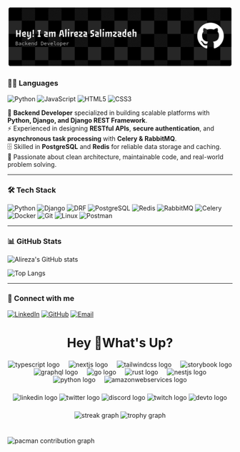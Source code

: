 <p align="center">
  <img src="https://github.com/alirezasalimzadeh/alirezasalimzadeh/blob/master/banner.png"
    alt="Alireza · Python · Django · PostgreSQL · Redis · RabbitMQ">
</p>


### 🧑‍💻 Languages
![Python](https://img.shields.io/badge/-Python-3776AB?style=for-the-badge&logo=python&logoColor=white)
![JavaScript](https://img.shields.io/badge/-JavaScript-F7DF1E?style=for-the-badge&logo=javascript&logoColor=black)
![HTML5](https://img.shields.io/badge/-HTML5-E34F26?style=for-the-badge&logo=html5&logoColor=white)
![CSS3](https://img.shields.io/badge/-CSS3-1572B6?style=for-the-badge&logo=css3&logoColor=white)




🎯 **Backend Developer** specialized in building scalable platforms with **Python, Django, and Django REST Framework**.  
⚡ Experienced in designing **RESTful APIs**, **secure authentication**, and **asynchronous task processing** with **Celery & RabbitMQ**.  
🗄 Skilled in **PostgreSQL** and **Redis** for reliable data storage and caching.  
🚀 Passionate about clean architecture, maintainable code, and real-world problem solving.  

---

### 🛠 Tech Stack
![Python](https://img.shields.io/badge/-Python-05122A?style=flat&logo=python)
![Django](https://img.shields.io/badge/-Django-092E20?style=flat&logo=django)
![DRF](https://img.shields.io/badge/-Django%20REST-05122A?style=flat&logo=django)
![PostgreSQL](https://img.shields.io/badge/-PostgreSQL-336791?style=flat&logo=postgresql)
![Redis](https://img.shields.io/badge/-Redis-D82C20?style=flat&logo=redis)
![RabbitMQ](https://img.shields.io/badge/-RabbitMQ-FF6600?style=flat&logo=rabbitmq)
![Celery](https://img.shields.io/badge/-Celery-37814A?style=flat&logo=celery)
![Docker](https://img.shields.io/badge/-Docker-2496ED?style=flat&logo=docker)
![Git](https://img.shields.io/badge/-Git-F05032?style=flat&logo=git)
![Linux](https://img.shields.io/badge/-Linux-FCC624?style=flat&logo=linux)
![Postman](https://img.shields.io/badge/-Postman-FF6C37?style=flat&logo=postman)

---

### 📊 GitHub Stats
![Alireza's GitHub stats](https://github-readme-stats.vercel.app/api?username=alirezasalimzadeh&show_icons=true&theme=radical)

![Top Langs](https://github-readme-stats.vercel.app/api/top-langs/?username=alirezasalimzadeh&layout=compact&theme=radical)

---

### 🔗 Connect with me
[![LinkedIn](https://img.shields.io/badge/-LinkedIn-0077B5?style=flat&logo=linkedin)](https://www.linkedin.com/in/alireza-salimzadeh)
[![GitHub](https://img.shields.io/badge/-GitHub-181717?style=flat&logo=github)](https://github.com/alirezasalimzadeh)
[![Email](https://img.shields.io/badge/-Email-D14836?style=flat&logo=gmail&logoColor=white)](mailto:alireza.salim021@gmail.com)


<h1 align="center">Hey 👋What's Up?</h1>

###

<div align="center">
  <img src="https://skillicons.dev/icons?i=ts" height="60" alt="typescript logo"  />
  <img width="12" />
  <img src="https://skillicons.dev/icons?i=nextjs" height="60" alt="nextjs logo"  />
  <img width="12" />
  <img src="https://skillicons.dev/icons?i=tailwind" height="60" alt="tailwindcss logo"  />
  <img width="12" />
  <img src="https://cdn.jsdelivr.net/gh/devicons/devicon/icons/storybook/storybook-original.svg" height="60" alt="storybook logo"  />
  <img width="12" />
  <img src="https://skillicons.dev/icons?i=graphql" height="60" alt="graphql logo"  />
  <img width="12" />
  <img src="https://skillicons.dev/icons?i=go" height="60" alt="go logo"  />
  <img width="12" />
  <img src="https://skillicons.dev/icons?i=rust" height="60" alt="rust logo"  />
  <img width="12" />
  <img src="https://skillicons.dev/icons?i=nestjs" height="60" alt="nestjs logo"  />
  <img width="12" />
  <img src="https://skillicons.dev/icons?i=py" height="60" alt="python logo"  />
  <img width="12" />
  <img src="https://skillicons.dev/icons?i=aws" height="60" alt="amazonwebservices logo"  />
</div>

###

<div align="center">
  <img src="https://img.shields.io/static/v1?message=LinkedIn&logo=linkedin&label=&color=0077B5&logoColor=white&labelColor=&style=for-the-badge" height="25" alt="linkedin logo"  />
  <img src="https://img.shields.io/static/v1?message=Twitter&logo=twitter&label=&color=1DA1F2&logoColor=white&labelColor=&style=for-the-badge" height="25" alt="twitter logo"  />
  <img src="https://img.shields.io/static/v1?message=Discord&logo=discord&label=&color=7289DA&logoColor=white&labelColor=&style=for-the-badge" height="25" alt="discord logo"  />
  <img src="https://img.shields.io/static/v1?message=Twitch&logo=twitch&label=&color=9146FF&logoColor=white&labelColor=&style=for-the-badge" height="25" alt="twitch logo"  />
  <img src="https://img.shields.io/static/v1?message=dev.to&logo=dev.to&label=&color=0A0A0A&logoColor=white&labelColor=&style=for-the-badge" height="25" alt="devto logo"  />
</div>

###

<div align="center">
  <img src="https://streak-stats.demolab.com?user=https://github.com/alirezasalimzadeh&locale=en&mode=daily&theme=dracula&hide_border=false&border_radius=5&order=3" height="150" alt="streak graph"  />
  <img src="https://github-profile-trophy.vercel.app?username=https://github.com/alirezasalimzadeh&theme=dracula&column=-1&row=1&margin-w=8&margin-h=8&no-bg=false&no-frame=false&order=4" height="150" alt="trophy graph"  />
</div>

###

<br clear="both">

<picture>
  <source media="(prefers-color-scheme: dark)" srcset="https://raw.githubusercontent.com/https://github.com/alirezasalimzadeh/https://github.com/alirezasalimzadeh/output/pacman-contribution-graph-dark.svg">
  <source media="(prefers-color-scheme: light)" srcset="https://raw.githubusercontent.com/https://github.com/alirezasalimzadeh/https://github.com/alirezasalimzadeh/output/pacman-contribution-graph.svg">
  <img alt="pacman contribution graph" src="https://raw.githubusercontent.com/https://github.com/alirezasalimzadeh/https://github.com/alirezasalimzadeh/output/pacman-contribution-graph.svg">
</picture>

###
